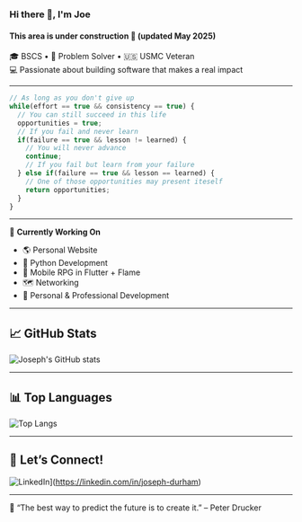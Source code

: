 ### Hi there 👋, I'm Joe
#### This area is under construction 🚧 (updated May 2025)

🎓 BSCS • 🧠 Problem Solver • 🇺🇸 USMC Veteran  
💻 Passionate about building software that makes a real impact

---

``` JavaScript
// As long as you don't give up
while(effort == true && consistency == true) {
  // You can still succeed in this life
  opportunities = true;
  // If you fail and never learn
  if(failure == true && lesson != learned) {
    // You will never advance
    continue;
    // If you fail but learn from your failure
  } else if(failure == true && lesson == learned) {
    // One of those opportunities may present iteself
    return opportunities;
  }
}
```

---

🚀 **Currently Working On**
- 🌎 Personal Website
- 🐍 Python Development
- 📱 Mobile RPG in Flutter + Flame  
- 🗺 Networking  
- 💪 Personal & Professional Development

---

📈 **GitHub Stats**
---

![Joseph's GitHub stats](https://github-readme-stats.vercel.app/api?username=jedurham&show_icons=true&hide_rank=true&count_private=true&theme=tokyonight)

---

📊 **Top Languages**
---

![Top Langs](https://github-readme-stats.vercel.app/api/top-langs/?username=jedurham&layout=compact&theme=tokyonight)

---

🧭 **Let’s Connect!**
---
![LinkedIn](https://img.shields.io/badge/LinkedIn-blue?logo=linkedin&style=flat)](https://linkedin.com/in/joseph-durham)

---

📝 “The best way to predict the future is to create it.” – Peter Drucker
